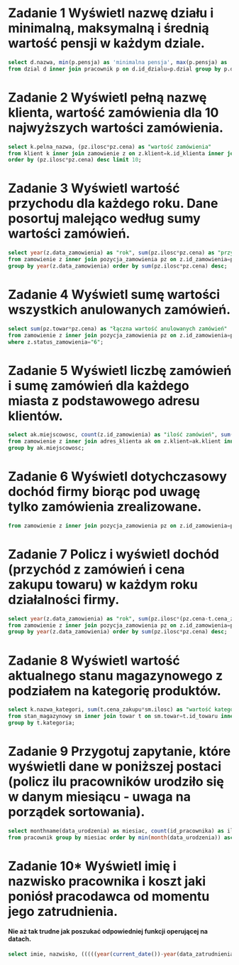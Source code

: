 # Zadanie 1 Wyświetl nazwę działu i minimalną, maksymalną i średnią wartość pensji w każdym dziale.
```sql
select d.nazwa, min(p.pensja) as 'minimalna pensja', max(p.pensja) as 'maksymalna pensja', avg(p.pensja) as 'średnia pensja'
from dzial d inner join pracownik p on d.id_dzialu=p.dzial group by p.dzial;
```
# Zadanie 2 Wyświetl pełną nazwę klienta, wartość zamówienia dla 10 najwyższych wartości zamówienia.
```sql
select k.pelna_nazwa, (pz.ilosc*pz.cena) as "wartość zamówienia"
from klient k inner join zamowienie z on z.klient=k.id_klienta inner join pozycja_zamowienia pz on z.id_zamowienia=pz.zamowienie
order by (pz.ilosc*pz.cena) desc limit 10;
```
# Zadanie 3 Wyświetl wartość przychodu dla każdego roku. Dane posortuj malejąco według sumy wartości zamówień.
```sql
select year(z.data_zamowienia) as "rok", sum(pz.ilosc*pz.cena) as "przychód roczny"
from zamowienie z inner join pozycja_zamowienia pz on z.id_zamowienia=pz.zamowienie 
group by year(z.data_zamowienia) order by sum(pz.ilosc*pz.cena) desc;
```
# Zadanie 4 Wyświetl sumę wartości wszystkich anulowanych zamówień.
```sql
select sum(pz.towar*pz.cena) as "łączna wartość anulowanych zamówień" 
from zamowienie z inner join pozycja_zamowienia pz on z.id_zamowienia=pz.zamowienie 
where z.status_zamowienia="6";
```
# Zadanie 5 Wyświetl liczbę zamówień i sumę zamówień dla każdego miasta z podstawowego adresu klientów.
```sql
select ak.miejscowosc, count(z.id_zamowienia) as "ilość zamówień", sum(pz.ilosc*pz.cena) as "suma wartośći zamówień"
from zamowienie z inner join adres_klienta ak on z.klient=ak.klient inner join pozycja_zamowienia pz on z.id_zamowienia=pz.zamowienie 
group by ak.miejscowosc;
```
# Zadanie 6 Wyświetl dotychczasowy dochód firmy biorąc pod uwagę tylko zamówienia zrealizowane.
```sql
from zamowienie z inner join pozycja_zamowienia pz on z.id_zamowienia=pz.zamowienie where z.status_zamowienia="5";
```
# Zadanie 7 Policz i wyświetl dochód (przychód z zamówień i cena zakupu towaru) w każdym roku działalności firmy.
```sql
select year(z.data_zamowienia) as "rok", sum(pz.ilosc*(pz.cena-t.cena_zakupu)) as "dochód roczny"
from zamowienie z inner join pozycja_zamowienia pz on z.id_zamowienia=pz.zamowienie inner join towar t on pz.towar=t.id_towaru
group by year(z.data_zamowienia) order by sum(pz.ilosc*pz.cena) desc;
```
# Zadanie 8 Wyświetl wartość aktualnego stanu magazynowego z podziałem na kategorię produktów.
```sql
select k.nazwa_kategori, sum(t.cena_zakupu*sm.ilosc) as "wartość kategorii" 
from stan_magazynowy sm inner join towar t on sm.towar=t.id_towaru inner join kategoria k on t.kategoria=k.id_kategori
group by t.kategoria;
```
# Zadanie 9 Przygotuj zapytanie, które wyświetli dane w poniższej postaci (policz ilu pracowników urodziło się w danym miesiącu - uwaga na porządek sortowania).
```sql
select monthname(data_urodzenia) as miesiac, count(id_pracownika) as ilu 
from pracownik group by miesiac order by min(month(data_urodzenia)) asc;
```

# Zadanie 10* Wyświetl imię i nazwisko pracownika i koszt jaki poniósł pracodawca od momentu jego zatrudnienia.
#### Nie aż tak trudne jak poszukać odpowiedniej funkcji operującej na datach.

```sql
select imie, nazwisko, (((((year(current_date())-year(data_zatrudnienia))*12)+month(current_date()))-month(data_zatrudnienia))*pensja) as "koszty zatrudnienia" from pracownik;
```
